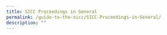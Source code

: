 ```yaml
---
title: SICC Proceedings in General
permalink: /guide-to-the-sicc/SICC-Proceedings-in-General/
description: ""
---
```

